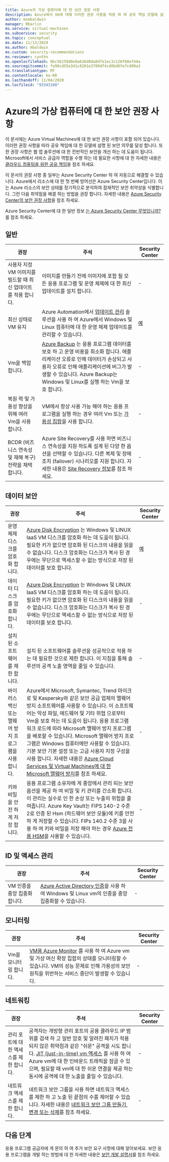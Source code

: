```yaml
---
title: Azure의 가상 컴퓨터에 대 한 보안 권장 사항
description: Azure에서 Vm에 대해 이러한 권장 사항을 적용 하 여 공유 책임 모델에 설명 된 보안 의무를 달성 하 고 배포의 전반적인 보안을 향상 시킵니다.
author: msmbaldwin
manager: RKarlin
ms.service: virtual-machines
ms.subservice: security
ms.topic: conceptual
ms.date: 11/13/2019
ms.author: mbaldwin
ms.custom: security-recommendations
ms.reviewer: cynthn
ms.openlocfilehash: 0bc56159d0e9a616d8da8dfe1ec3c128f60ef44a
ms.sourcegitcommit: fa90cd55e341c8201e3789df4cd8bd6fe7c809a3
ms.translationtype: MT
ms.contentlocale: ko-KR
ms.lasthandoff: 11/04/2020
ms.locfileid: "93343100"
---
```

# <a name="security-recommendations-for-virtual-machines-in-azure"></a>Azure의 가상 컴퓨터에 대 한 보안 권장 사항


이 문서에는 Azure Virtual Machines에 대 한 보안 권장 사항이 포함 되어 있습니다. 이러한 권장 사항을 따라 공유 책임에 대 한 모델에 설명 된 보안 의무를 달성 합니다. 또한 권장 사항은 웹 앱 솔루션에 대 한 전반적인 보안을 개선 하는 데 도움이 됩니다. Microsoft에서 서비스 공급자 역할을 수행 하는 데 필요한 사항에 대 한 자세한 내용은 [클라우드 컴퓨팅을 위한 공유 책임](https://gallery.technet.microsoft.com/Shared-Responsibilities-81d0ff91)을 참조 하세요.

이 문서의 권장 사항 중 일부는 Azure Security Center 하 여 자동으로 해결할 수 있습니다. Azure에서 리소스에 대 한 첫 번째 방어선은 Azure Security Center입니다. 이는 Azure 리소스의 보안 상태를 정기적으로 분석하여 잠재적인 보안 취약성을 식별합니다. 그런 다음 취약점을 해결 하는 방법을 권장 합니다. 자세한 내용은 [Azure Security Center의 보안 권장 사항](../security-center/security-center-recommendations.md)을 참조 하세요.

Azure Security Center에 대 한 일반 정보 [는 Azure Security Center 무엇입니까?](../security-center/security-center-intro.md)를 참조 하세요.

## <a name="general"></a>일반

| 권장 | 주석 | Security Center |
|-|----|--|
| 사용자 지정 VM 이미지를 빌드할 때 최신 업데이트를 적용 합니다. | 이미지를 만들기 전에 이미지에 포함 될 모든 응용 프로그램 및 운영 체제에 대 한 최신 업데이트를 설치 합니다.  | - |
| 최신 상태로 VM 유지 | Azure Automation에서 [업데이트 관리](../automation/update-management/update-mgmt-overview.md) 솔루션을 사용 하 여 Azure에서 Windows 및 Linux 컴퓨터에 대 한 운영 체제 업데이트를 관리할 수 있습니다. | [예](../security-center/security-center-apply-system-updates.md) |
| Vm을 백업 합니다. | [Azure Backup](../backup/backup-overview.md) 는 응용 프로그램 데이터를 보호 하 고 운영 비용을 최소화 합니다. 애플리케이션 오류로 인해 데이터가 손상되고 사용자 오류로 인해 애플리케이션에 버그가 발생할 수 있습니다. Azure Backup는 Windows 및 Linux를 실행 하는 Vm을 보호 합니다. | - |
| 복원 력 및 가용성 향상을 위해 여러 Vm을 사용 합니다. | VM에서 항상 사용 가능 해야 하는 응용 프로그램을 실행 하는 경우 여러 Vm 또는 [가용성 집합](../virtual-machines/windows/manage-availability.md)을 사용 합니다. | - |
| BCDR (비즈니스 연속성 및 재해 복구) 전략을 채택 합니다. | Azure Site Recovery를 사용 하면 비즈니스 연속성을 지원 하도록 설계 된 다양 한 옵션을 선택할 수 있습니다. 다른 복제 및 장애 조치 (failover) 시나리오를 지원 합니다. 자세한 내용은  [Site Recovery 정보](../site-recovery/site-recovery-overview.md)를 참조 하세요. | - |

## <a name="data-security"></a>데이터 보안

| 권장 | 주석 | Security Center |
|-|----|--|
| 운영 체제 디스크를 암호화 합니다. | [Azure Disk Encryption](../security/azure-security-disk-encryption-overview.md) 는 Windows 및 LINUX IaaS VM 디스크를 암호화 하는 데 도움이 됩니다. 필요한 키가 없으면 암호화 된 디스크의 내용을 읽을 수 없습니다. 디스크 암호화는 디스크가 복사 된 경우에는 무단으로 액세스할 수 없는 방식으로 저장 된 데이터를 보호 합니다.| [예](../security-center/security-center-apply-disk-encryption.md) |
| 데이터 디스크를 암호화 합니다. | [Azure Disk Encryption](../security/azure-security-disk-encryption-overview.md) 는 Windows 및 LINUX IaaS VM 디스크를 암호화 하는 데 도움이 됩니다. 필요한 키가 없으면 암호화 된 디스크의 내용을 읽을 수 없습니다. 디스크 암호화는 디스크가 복사 된 경우에는 무단으로 액세스할 수 없는 방식으로 저장 된 데이터를 보호 합니다.| -  |
| 설치 된 소프트웨어를 제한 합니다. | 설치 된 소프트웨어를 솔루션을 성공적으로 적용 하는 데 필요한 것으로 제한 합니다. 이 지침을 통해 솔루션의 공격 노출 영역을 줄일 수 있습니다. | - |
| 바이러스 백신 또는 맬웨어 방지 프로그램을 사용 합니다. | Azure에서 Microsoft, Symantec, Trend 마이크로 및 Kaspersky와 같은 보안 공급 업체의 맬웨어 방지 소프트웨어를 사용할 수 있습니다. 이 소프트웨어는 악성 파일, 애드웨어 및 기타 위협 으로부터 Vm을 보호 하는 데 도움이 됩니다. 응용 프로그램 워크 로드에 따라 Microsoft 맬웨어 방지 프로그램을 배포할 수 있습니다. Microsoft 맬웨어 방지 프로그램은 Windows 컴퓨터에만 사용할 수 있습니다. 기본 보안 기본 설정 또는 고급 사용자 지정 구성을 사용 합니다. 자세한 내용은 [Azure Cloud Services 및 Virtual Machines에 대 한 Microsoft 맬웨어 방지](../security/azure-security-antimalware.md)를 참조 하세요. | - |
| 키와 비밀을 안전 하 게 저장 합니다. | 응용 프로그램 소유자에 게 중앙에서 관리 되는 보안 옵션을 제공 하 여 비밀 및 키 관리를 간소화 합니다. 이 관리는 실수로 인 한 손상 또는 누출의 위험을 줄여줍니다. Azure Key Vault는 FIPS 140-2 수준 2로 인증 된 Hsm (하드웨어 보안 모듈)에 키를 안전 하 게 저장할 수 있습니다. FIPs 140.2 수준 3을 사용 하 여 키와 비밀을 저장 해야 하는 경우 [Azure 전용 HSM](../dedicated-hsm/overview.md)을 사용할 수 있습니다. | - |

## <a name="identity-and-access-management"></a>ID 및 액세스 관리 

| 권장 | 주석 | Security Center |
|-|----|--|
| VM 인증을 중앙 집중화 합니다. | [Azure Active Directory 인증](../active-directory/develop/authentication-scenarios.md)을 사용 하 여 Windows 및 Linux vm의 인증을 중앙 집중화할 수 있습니다. | - |

## <a name="monitoring"></a>모니터링

| 권장 | 주석 | Security Center |
|-|----|--|
| Vm을 모니터링 합니다. | [VM용 Azure Monitor](../azure-monitor/insights/vminsights-overview.md) 를 사용 하 여 Azure vm 및 가상 머신 확장 집합의 상태를 모니터링할 수 있습니다. VM의 성능 문제로 인해 가용성의 보안 원칙을 위반하는 서비스 중단이 발생할 수 있습니다. | - |

## <a name="networking"></a>네트워킹

| 권장 | 주석 | Security Center |
|-|----|--|
| 관리 포트에 대 한 액세스를 제한 합니다. | 공격자는 개방형 관리 포트의 공용 클라우드 IP 범위를 검색 하 고 일반 암호 및 알려진 패치가 적용 되지 않은 취약점과 같은 "쉬운" 공격을 시도 합니다. [JIT (just-in-time) vm 액세스](../security-center/security-center-just-in-time.md) 를 사용 하 여 Azure vm에 대 한 인바운드 트래픽을 잠글 수 있으며, 필요할 때 vm에 대 한 쉬운 연결을 제공 하는 동시에 공격에 대 한 노출을 줄일 수 있습니다. | - |
| 네트워크 액세스를 제한 합니다. | 네트워크 보안 그룹을 사용 하면 네트워크 액세스를 제한 하 고 노출 된 끝점의 수를 제어할 수 있습니다. 자세한 내용은 [네트워크 보안 그룹 만들기, 변경 또는 삭제](../virtual-network/manage-network-security-group.md)를 참조 하세요. | - |

## <a name="next-steps"></a>다음 단계

응용 프로그램 공급자에 게 문의 하 여 추가 보안 요구 사항에 대해 알아보세요. 보안 응용 프로그램을 개발 하는 방법에 대 한 자세한 내용은 [보안 개발 설명서](../security/fundamentals/abstract-develop-secure-apps.md)를 참조 하세요.